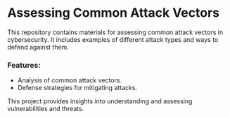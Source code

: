 # Assessing Common Attack Vectors

This repository contains materials for assessing common attack vectors in cybersecurity. It includes examples of different attack types and ways to defend against them.

### Features:
- Analysis of common attack vectors.
- Defense strategies for mitigating attacks.

This project provides insights into understanding and assessing vulnerabilities and threats.

